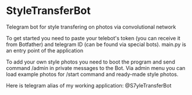 # StyleTransferBot
Telegram bot for style transfering on photos via convolutional network

To get started you need to paste your telebot's token (you can receive it from Botfather) and telegram ID (can be found via special bots).
main.py is an entry point of the application

To add your own style photos you need to boot the program and send command /admin in private messages to the Bot.
Via admin menu you can load example photos for /start command and ready-made style photos.

Here is telegram alias of my working application: @S7yleTransferBot
